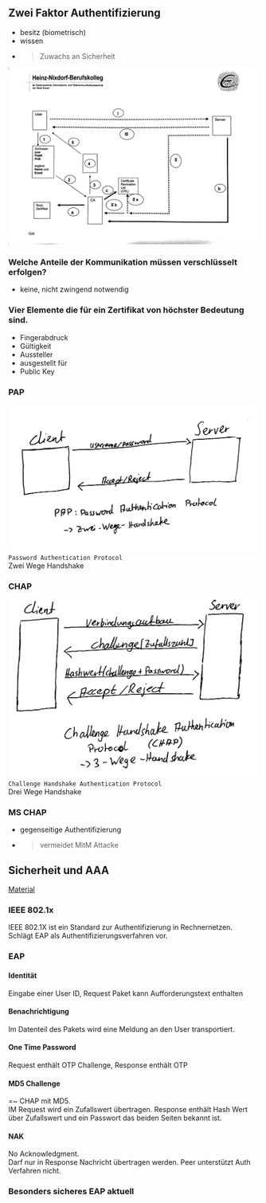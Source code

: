 ## Zwei Faktor Authentifizierung
- besitz (biometrisch)
- wissen
- > Zuwachs an Sicherheit

![](./Material/20180201_Zertaustausch.jpg)
### Welche Anteile der Kommunikation müssen verschlüsselt erfolgen?
- keine, nicht zwingend notwendig

### Vier Elemente die für ein Zertifikat von höchster Bedeutung sind.
- Fingerabdruck
- Gültigkeit
- Aussteller
- ausgestellt für
- Public Key
### PAP
![](./Material/20180201_PAP.jpg) 
`Password Authentication Protocol`  
Zwei Wege Handshake  
### CHAP
![](./Material/20180201_CHAP.jpg)  
`Challenge Handshake Authentication Protocol`  
Drei Wege Handshake  
### MS CHAP
- gegenseitige Authentifizierung
- > vermeidet MitM Attacke

## Sicherheit und AAA
[Material](./Material/20180201_Sicherheit_und_AAA.pdf)

### IEEE 802.1x
IEEE 802.1X ist ein Standard zur Authentifizierung in Rechnernetzen.  
Schlägt EAP als Authentifizierungsverfahren vor.  

### EAP
#### Identität
Eingabe einer User ID, Request Paket kann Aufforderungstext enthalten
#### Benachrichtigung
Im Datenteil des Pakets wird eine Meldung an den User transportiert.
#### One Time Password
Request enthält OTP Challenge, Response enthält OTP
#### MD5 Challenge
=~ CHAP mit MD5.  
IM Request wird ein Zufallswert übertragen. Response enthält Hash Wert über Zufallswert und ein Passwort das beiden Seiten bekannt ist.
#### NAK
No Acknowledgment.  
Darf nur in Response Nachricht übertragen werden. Peer unterstützt Auth Verfahren nicht.

### Besonders sicheres EAP aktuell

